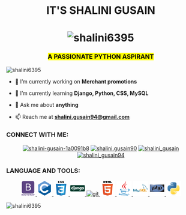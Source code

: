 

<!--
**Shalini6395/Shalini6395** is a ✨ _special_ ✨ repository because its `README.md` (this file) appears on your GitHub profile.

Here are some ideas to get you started:

- 🔭 I’m currently working on ...
- 🌱 I’m currently learning ...
- 👯 I’m looking to collaborate on ...
- 🤔 I’m looking for help with ...
- 💬 Ask me about ...
- 📫 How to reach me: ...
- 😄 Pronouns: ...
- ⚡ Fun fact: ...
-->
<h1 align="center">IT'S SHALINI GUSAIN</h1>
<h1 align="center"><img src="https://upload.wikimedia.org/wikipedia/commons/a/a2/Hello_%28yellow%29.png" alt="shalini6395" /></h1>
                                                                                                                          
<h3 align="center"><mark>A PASSIONATE PYTHON ASPIRANT</mark></h3>

<p align="left"> <img src="https://komarev.com/ghpvc/?username=shalini6395&label=Profile%20views&color=0e75b6&style=flat" alt="shalini6395" /> </p>



- 🔭 I’m currently working on **Merchant promotions**
- 🌱 I’m currently learning **Django, Python, CSS, MySQL**

- 💬 Ask me about **anything**

- 📫 Reach me at **shalini.gusain94@gmail.com**

<h3 align="left">CONNECT WITH ME:</h3>
<p align="center">
<a href="https://linkedin.com/in/shalini-gusain-1a0091b8" target="blank"><img align="center" src="https://raw.githubusercontent.com/rahuldkjain/github-profile-readme-generator/master/src/images/icons/Social/linked-in-alt.svg" alt="shalini-gusain-1a0091b8" height="30" width="40" /></a>
<a href="https://fb.com/shalini.gusain90" target="blank"><img align="center" src="https://raw.githubusercontent.com/rahuldkjain/github-profile-readme-generator/master/src/images/icons/Social/facebook.svg" alt="shalini.gusain90" height="30" width="40" /></a>
<a href="https://instagram.com/shalini_gusain" target="blank"><img align="center" src="https://raw.githubusercontent.com/rahuldkjain/github-profile-readme-generator/master/src/images/icons/Social/instagram.svg" alt="shalini_gusain" height="30" width="40" /></a>
<a href="https://www.hackerearth.com/shalini_gusain94" target="blank"><img align="center" src="https://raw.githubusercontent.com/rahuldkjain/github-profile-readme-generator/master/src/images/icons/Social/hackerearth.svg" alt="shalini_gusain94" height="30" width="40" /></a>
</p>

<h3 align="left">LANGUAGE AND TOOLS:</h3>
<p align="center"> <a href="https://getbootstrap.com" target="_blank"> <img src="https://raw.githubusercontent.com/devicons/devicon/master/icons/bootstrap/bootstrap-plain-wordmark.svg" alt="bootstrap" width="40" height="40"/> </a> <a href="https://www.cprogramming.com/" target="_blank"> <img src="https://raw.githubusercontent.com/devicons/devicon/master/icons/c/c-original.svg" alt="c" width="40" height="40"/> </a> <a href="https://www.w3schools.com/css/" target="_blank"> <img src="https://raw.githubusercontent.com/devicons/devicon/master/icons/css3/css3-original-wordmark.svg" alt="css3" width="40" height="40"/> </a> <a href="https://www.djangoproject.com/" target="_blank"> <img src="https://raw.githubusercontent.com/devicons/devicon/master/icons/django/django-original.svg" alt="django" width="40" height="40"/> </a> <a href="https://git-scm.com/" target="_blank"> <img src="https://www.vectorlogo.zone/logos/git-scm/git-scm-icon.svg" alt="git" width="40" height="40"/> </a> <a href="https://www.w3.org/html/" target="_blank"> <img src="https://raw.githubusercontent.com/devicons/devicon/master/icons/html5/html5-original-wordmark.svg" alt="html5" width="40" height="40"/> </a> <a href="https://www.java.com" target="_blank"> <img src="https://raw.githubusercontent.com/devicons/devicon/master/icons/java/java-original.svg" alt="java" width="40" height="40"/> </a> <a href="https://www.mysql.com/" target="_blank"> <img src="https://raw.githubusercontent.com/devicons/devicon/master/icons/mysql/mysql-original-wordmark.svg" alt="mysql" width="40" height="40"/> </a> <a href="https://www.php.net" target="_blank"> <img src="https://raw.githubusercontent.com/devicons/devicon/master/icons/php/php-original.svg" alt="php" width="40" height="40"/> </a> <a href="https://www.python.org" target="_blank"> <img src="https://raw.githubusercontent.com/devicons/devicon/master/icons/python/python-original.svg" alt="python" width="40" height="40"/> </a> </p>

<p><img align="center" src="https://github-readme-stats.vercel.app/api/top-langs?username=shalini6395&show_icons=true&locale=en&layout=compact" alt="shalini6395" /></p>
